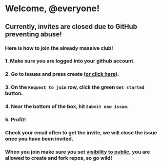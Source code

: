 # Welcome, @everyone!
## Currently, invites are closed due to GitHub preventing abuse!
### Here is how to join the already massive club!

### 1. Make sure you are logged into your github account.
### 2. Go to issues and press create ([or click here](https://github.com/3v3ry0n3/request-to-join/issues/new/choose)).
### 3. On the `Request to join` row, click the green `Get started` button.
### 4. Near the bottom of the box, hit `Submit new issue`.
### 5. Profit!

### Check your email often to get the invite, we will close the issue once you have been invited. 

### When you join make sure you set [visibility to public](https://docs.github.com/en/account-and-profile/setting-up-and-managing-your-personal-account-on-github/managing-your-membership-in-organizations/publicizing-or-hiding-organization-membership), you are allowed to create and fork repos, so go wild!
